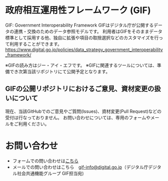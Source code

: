 # 政府相互運用性フレームワーク (GIF)

GIF: Government Interoperability Framework
GIFはデジタル庁が公開するデータの連携・交換のためのデータ参照モデルです。
利用者はGIFをそのままデータ標準として採用する他、独自に拡張や項目の取捨選択などのカスタマイズを行って利用することができます。
https://www.digital.go.jp/policies/data_strategy_government_interoperability_framework/

※GIFの読み方はジー・アイ・エフです。
※GIFに関連するツールについては、準備でき次第当該リポジトリにて公開予定となります。

## GIFの公開リポジトリにおけるご意見、資材変更の扱いについて

現在、当該GitHubでのご意見やご質問(Issues)、資材変更(Pull Request)などの受付は行なっておりません。
お問い合わせについては、専用のフォームやメールをご利用ください。

# お問い合わせ
* フォームでの問い合わせは[こちら](https://form-www.digital.go.jp/contact/)
* メールでの問い合わせはこちら　gif-info@digital.go.jp（デジタル庁デジタル社会共通機能グループ GIF担当宛)
